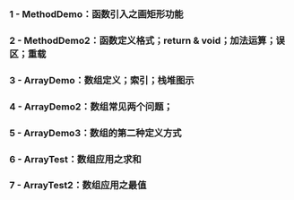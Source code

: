 ### 1 - MethodDemo：函数引入之画矩形功能
### 2 - MethodDemo2：函数定义格式；return & void；加法运算；误区；重载
### 3 - ArrayDemo：数组定义；索引；栈堆图示
### 4 - ArrayDemo2：数组常见两个问题；
### 5 - ArrayDemo3：数组的第二种定义方式
### 6 - ArrayTest：数组应用之求和
### 7 - ArrayTest2：数组应用之最值